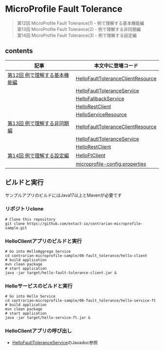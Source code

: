 # MicroProfile Fault Tolerance
> 第12回 MicroProfile Fault Tolerance(1) - 例で理解する基本機能編  
> 第13回 MicroProfile Fault Tolerance(2) - 例で理解する非同期編  
> 第14回 MicroProfile Fault Tolerance(3) - 例で理解する設定編  

## contents 
|記事|本文中に登場コード|
| ---------- | --- |
|[第12回 例で理解する基本機能編](https://developer.mamezou-tech.com/msa/mp/cntrn12-mp-faulttolerance1/)|[HelloFaultToleranceClientResource](hello-client/src/main/java/io/extact/mp/sample/ft/client/webapi/HelloFaultToleranceClientResource.java) |
||[HelloFautlToleranceService](hello-client/src/main/java/io/extact/mp/sample/ft/client/service/HelloFautlToleranceService.java) |
||[HelloFallbackService](hello-client/src/main/java/io/extact/mp/sample/ft/client/service/HelloFallbackService.java) |
||[HelloRestClient](hello-client/src/main/java/io/extact/mp/sample/ft/client/external/HelloRestClient.java) |
||[HelloServiceResource](hello-service-ft/src/main/java/io/extact/mp/sample/ft/service/HelloServiceResource.java) |
|[第13回 例で理解する非同期編](https://developer.mamezou-tech.com/msa/mp/cntrn13-mp-faulttolerance2)|[HelloFaultToleranceClientResource](hello-client/src/main/java/io/extact/mp/sample/ft/client/webapi/HelloFaultToleranceClientResource.java) |
||[HelloFautlToleranceService](hello-client/src/main/java/io/extact/mp/sample/ft/client/service/HelloFautlToleranceService.java) |
||[HelloRestClient](hello-client/src/main/java/io/extact/mp/sample/ft/client/external/HelloRestClient.java) |
|[第14回 例で理解する設定編](https://developer.mamezou-tech.com/msa/mp/cntrn14-mp-faulttolerance3)|[HelloFtClient](hello-client/src/main/java/io/extact/sample/FtClient.java) |
||[microprofile-config.properties](hello-client/src/main/resources/META-INF/microprofile-config.properties) |


## ビルドと実行
サンプルアプリのビルドにはJava17以上とMavenが必要です

### リポジトリclone
```shell
# Clone this repository
git clone https://github.com/extact-io/contrarian-microprofile-sample.git
```

### HelloClientアプリのビルドと実行
```shell
# Go into HelloAggrega Service
cd contrarian-microprofile-sample/08-fault_tolerance/hello-client
# build application
mvn clean package
# start application
java -jar target/hello-fault-tolerance-client.jar &
```
### Helloサービスのビルドと実行
```shell
# Go into Hello Service
cd contrarian-microprofile-sample/08-fault_tolerance/hello-service-ft
# build application
mvn clean package
# start application
java -jar target/hello-service-ft.jar &
```

### HelloClientアプリの呼び出し
- [HelloFautlToleranceService](hello-client/src/main/java/io/extact/mp/sample/ft/client/service/HelloFautlToleranceService.java)のJavadoc参照

